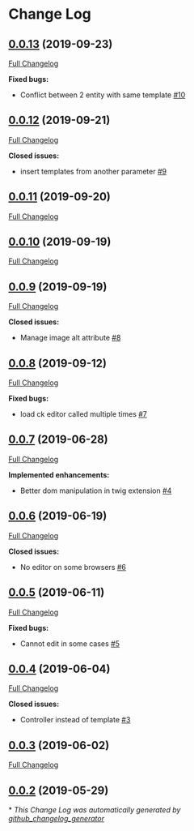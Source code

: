 # Change Log

## [0.0.13](https://github.com/comur/ContentAdminBundle/tree/0.0.13) (2019-09-23)
[Full Changelog](https://github.com/comur/ContentAdminBundle/compare/0.0.12...0.0.13)

**Fixed bugs:**

- Conflict between 2 entity with same template [\#10](https://github.com/comur/ContentAdminBundle/issues/10)

## [0.0.12](https://github.com/comur/ContentAdminBundle/tree/0.0.12) (2019-09-21)
[Full Changelog](https://github.com/comur/ContentAdminBundle/compare/0.0.11...0.0.12)

**Closed issues:**

- insert templates from another parameter [\#9](https://github.com/comur/ContentAdminBundle/issues/9)

## [0.0.11](https://github.com/comur/ContentAdminBundle/tree/0.0.11) (2019-09-20)
[Full Changelog](https://github.com/comur/ContentAdminBundle/compare/0.0.10...0.0.11)

## [0.0.10](https://github.com/comur/ContentAdminBundle/tree/0.0.10) (2019-09-19)
[Full Changelog](https://github.com/comur/ContentAdminBundle/compare/0.0.9...0.0.10)

## [0.0.9](https://github.com/comur/ContentAdminBundle/tree/0.0.9) (2019-09-19)
[Full Changelog](https://github.com/comur/ContentAdminBundle/compare/0.0.8...0.0.9)

**Closed issues:**

- Manage image alt attribute [\#8](https://github.com/comur/ContentAdminBundle/issues/8)

## [0.0.8](https://github.com/comur/ContentAdminBundle/tree/0.0.8) (2019-09-12)
[Full Changelog](https://github.com/comur/ContentAdminBundle/compare/0.0.7...0.0.8)

**Fixed bugs:**

- load ck editor called multiple times [\#7](https://github.com/comur/ContentAdminBundle/issues/7)

## [0.0.7](https://github.com/comur/ContentAdminBundle/tree/0.0.7) (2019-06-28)
[Full Changelog](https://github.com/comur/ContentAdminBundle/compare/0.0.6...0.0.7)

**Implemented enhancements:**

- Better dom manipulation in twig extension [\#4](https://github.com/comur/ContentAdminBundle/issues/4)

## [0.0.6](https://github.com/comur/ContentAdminBundle/tree/0.0.6) (2019-06-19)
[Full Changelog](https://github.com/comur/ContentAdminBundle/compare/0.0.5...0.0.6)

**Closed issues:**

- No editor on some browsers [\#6](https://github.com/comur/ContentAdminBundle/issues/6)

## [0.0.5](https://github.com/comur/ContentAdminBundle/tree/0.0.5) (2019-06-11)
[Full Changelog](https://github.com/comur/ContentAdminBundle/compare/0.0.4...0.0.5)

**Fixed bugs:**

- Cannot edit in some cases [\#5](https://github.com/comur/ContentAdminBundle/issues/5)

## [0.0.4](https://github.com/comur/ContentAdminBundle/tree/0.0.4) (2019-06-04)
[Full Changelog](https://github.com/comur/ContentAdminBundle/compare/0.0.3...0.0.4)

**Closed issues:**

- Controller instead of template [\#3](https://github.com/comur/ContentAdminBundle/issues/3)

## [0.0.3](https://github.com/comur/ContentAdminBundle/tree/0.0.3) (2019-06-02)
[Full Changelog](https://github.com/comur/ContentAdminBundle/compare/0.0.2...0.0.3)

## [0.0.2](https://github.com/comur/ContentAdminBundle/tree/0.0.2) (2019-05-29)


\* *This Change Log was automatically generated by [github_changelog_generator](https://github.com/skywinder/Github-Changelog-Generator)*
